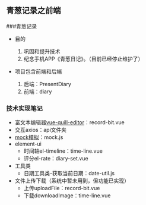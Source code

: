 ## 青葱记录之前端

###青葱记录

+ 目的
  1. 巩固和提升技术
  2. 纪念手机APP《青葱日记》。（目前已经停止维护了）

+ 项目包含前端和后端
  1. 后端：PresentDiary
  2. 前端：diary


### 技术实现笔记
   + 富文本编辑器[vue-quill-editor](https://blog.csdn.net/TauCrus/article/details/88801941--https://www.jianshu.com/p/1675bcd396a2)：record-bit.vue
   + 交互axios：api文件夹
   + [mock模拟](https://www.cnblogs.com/steamed-twisted-roll/p/10823871.html)：mock.js
   + element-ui
      + 时间轴el-timeline：time-line.vue
      + 评分el-rate：diary-set.vue
   + 工具类
      + 日期工具类-获取当前日期：date-util.js
   + 文件上传下载（系统中暂未用到，但功能已实现）
      + 上传uploadFile：record-bit.vue
      + 下载downloadImage：time-line.vue

